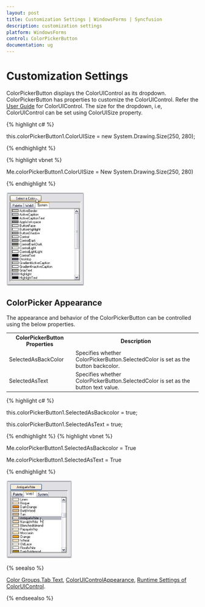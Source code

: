 ```yaml
---
layout: post
title: Customization Settings | WindowsForms | Syncfusion
description: customization settings
platform: WindowsForms
control: ColorPickerButton 
documentation: ug
---
```

# Customization Settings

ColorPickerButton displays the ColorUIControl as its dropdown. ColorPickerButton has properties to customize the ColorUIControl. Refer the [User Guide](/windowsforms/colorui/overview) for ColorUIControl. The size for the dropdown, i.e, ColorUIControl can be set using ColorUISize property.


{% highlight c# %}


this.colorPickerButton1.ColorUISize = new System.Drawing.Size(250, 280);

{% endhighlight  %}

{% highlight vbnet  %}



Me.colorPickerButton1.ColorUISize = New System.Drawing.Size(250, 280)

{% endhighlight  %}

![](ColorPickerButton_images/Overview_img249.jpeg) 



## ColorPicker Appearance

The appearance and behavior of the ColorPickerButton can be controlled using the below properties.


<table>
<tr>
<th>
ColorPickerButton Properties</th><th>
Description</th></tr>
<tr>
<td>
SelectedAsBackColor</td><td>
Specifies whether ColorPickerButton.SelectedColor is set as the button backcolor.</td></tr>
<tr>
<td>
SelectedAsText</td><td>
Specifies whether ColorPickerButton.SelectedColor is set as the button text value.</td></tr>
</table>




{% highlight c# %}

this.colorPickerButton1.SelectedAsBackcolor = true;

this.colorPickerButton1.SelectedAsText = true;


{% endhighlight  %}
{% highlight vbnet %}




Me.colorPickerButton1.SelectedAsBackcolor = True

Me.colorPickerButton1.SelectedAsText = True

{% endhighlight  %}

![](ColorPickerButton_images/Overview_img250.jpeg) 



 {% seealso %}
 
[Color Groups](/windowsforms/colorui/color-groups),[Tab Text](/windowsforms/colorui/tab-text), [ColorUIControlAppearance](/windowsforms/colorui/coloruicontrol-appearance), [Runtime Settings of ColorUIControl](/windowsforms/colorui/runtime-settings).

{% endseealso %}
 
 
